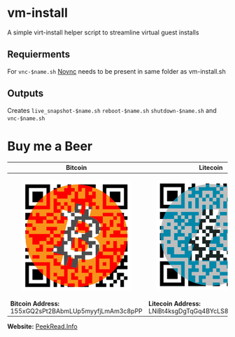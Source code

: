 # vm-install
A simple virt-install helper script to streamline virtual guest installs

Requierments
------------
For `vnc-$name.sh` [Novnc](https://github.com/novnc/noVNC) needs to be present in same folder as vm-install.sh

Outputs
-------

Creates `live_snapshot-$name.sh` `reboot-$name.sh` `shutdown-$name.sh` and `vnc-$name.sh`

# Buy me a Beer

| Bitcoin  | Litecoin |
| ------------- | ------------- |
| <p align="center"><img alt="image" align="middle" style="max-width: 250px;" src="https://raw.githubusercontent.com/dugite-code/Icons/master/Donation%20Icons/bitcoin.svg?sanitize=true"></p> | <p align="center"><img alt="image" style="max-width: 250px;" src="https://raw.githubusercontent.com/dugite-code/Icons/master/Donation%20Icons/litecoin.svg?sanitize=true"></p> |
| **Bitcoin Address:** 155xGQ2sPt2BAbmLUp5myyfjLmAm3c8pPP | **Litecoin Address:** LNiBt4ksgDgTqGq4BYcLS8vtNkdn1Lrmmh |

**Website:** [PeekRead.Info](https://peekread.info)
